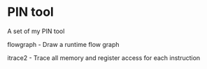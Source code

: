 PIN tool
=========
A set of my PIN tool

flowgraph - Draw a runtime flow graph

itrace2 - Trace all memory and register access for each instruction
